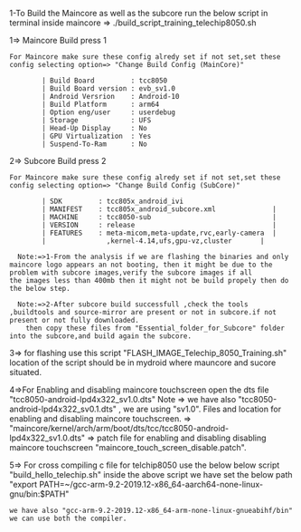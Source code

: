 1-To Build the Maincore as well as the subcore run the below script in terminal inside maincore =>
  ./build_script_training_telechip8050.sh


1=> Maincore Build press 1

    For Maincore make sure these config alredy set if not set,set these config selecting option=> "Change Build Config (MainCore)"
            
            | Build Board         : tcc8050 	                
            | Build Board version : evb_sv1.0                     
            | Android Versrion    : Android-10                      
            | Build Platform      : arm64                          
            | Option eng/user     : userdebug 		        
            | Storage             : UFS 	                       
            | Head-Up Display     : No 	                      
            | GPU Virtualization  : Yes 	                       
            | Suspend-To-Ram      : No 


2=> Subcore Build press 2

    For Maincore make sure these config alredy set if not set,set these config selecting option=> "Change Build Config (SubCore)"

            | SDK         : tcc805x_android_ivi                      
            | MANIFEST    : tcc805x_android_subcore.xml              |
            | MACHINE     : tcc8050-sub                              |
            | VERSION     : release                                  |
            | FEATURES    : meta-micom,meta-update,rvc,early-camera  |
            |		        ,kernel-4.14,ufs,gpu-vz,cluster       |

      Note:=>1-From the analysis if we are flashing the binaries and only maincore logo appears an not booting, then it might be due to the problem with subcore images,verify the subcore images if all 		the images less than 400mb then it might not be build propely then do the below step.

      Note:=>2-After subcore build successfull ,check the tools ,buildtools and source-mirror are present or not in subcore.if not present or not fully downloaded.
		then copy these files from "Essential_folder_for_Subcore" folder into the subcore,and build again the subcore. 

            
            
3=> for flashing use this script "FLASH_IMAGE_Telechip_8050_Training.sh" 
	location of the script should be in mydroid where mauncore and sucore situated.
	
	
4=>For Enabling and disabling maincore touchscreen open the dts file "tcc8050-android-lpd4x322_sv1.0.dts"   Note => we have also "tcc8050-android-lpd4x322_sv0.1.dts" , we are using "sv1.0".
   Files and location for enabling and disabling maincore touchscreen.
   	=> "maincore/kernel/arch/arm/boot/dts/tcc/tcc8050-android-lpd4x322_sv1.0.dts"
	=> patch file for enabling and disabling disabling maincore touchscreen "maincore_touch_screen_disable.patch".
	
	
	
5=> For cross compiling c file for telchip8050 use the below below script 
	"build_hello_telechip.sh"
	inside the above script we have set the below path 
	"export PATH=~/gcc-arm-9.2-2019.12-x86_64-aarch64-none-linux-gnu/bin:\$PATH"

	we have also "gcc-arm-9.2-2019.12-x86_64-arm-none-linux-gnueabihf/bin" we can use both the compiler. 
	
